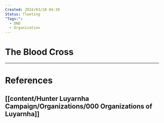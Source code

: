 ```yaml
---
Created: 2024/03/10 04:39
Status: fleeting
"Tags:":
  - DND
  - Organization
---
```

# The Blood Cross

---
# References
## [[content/Hunter Luyarnha Campaign/Organizations/000 Organizations of Luyarnha]]